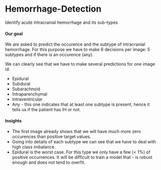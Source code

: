 # Hemorrhage-Detection
Identify acute intracranial hemorrhage and its sub-types

#### Our goal
We are asked to predict the occurence and the subtype of intracranial hemorrhage. 
For this purpose we have to make 6 decisions per image: 5 subtypes and if there is an occurence (any).

We can clearly see that we have to make several predictions for one image id:

- Epidural
- Subdural
- Subarachnoid
- Intraparenchymal
- Intraventricular
- Any - this one indicates that at least one subtype is present, hence it tells us if the patient has IH or not.

#### Insights
- The first image already shows that we will have much more zero occurences than positive target values.
- Going into details of each subtype we can see that we have to deal with high class imbalance.
- Epidural is the worst case. For this type we only have a few (< 1%) of positive occurrences. It will be difficult to train a model that - is robust enough and does not tend to overfit.
